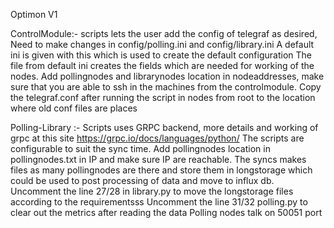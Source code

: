 Optimon V1

ControlModule:- scripts lets the user add the config of telegraf as desired, Need to make changes in config/polling.ini and config/library.ini
A default ini is given with this which is used to create the default configuration
The file from default ini creates the fields which are needed for working of the nodes.
Add pollingnodes and librarynodes location in nodeaddresses, make sure that you are able to ssh in the machines from the controlmodule. 
Copy the telegraf.conf after running the script in nodes from root to the location where old conf files are places

Polling-Library :- Scripts uses GRPC backend, more details and working of grpc at this site	https://grpc.io/docs/languages/python/
The scripts are configurable to suit the sync time. Add pollingnodes location in pollingnodes.txt in IP and make sure IP are reachable.
The syncs makes files as many pollingnodes are there and store them in longstorage which could be used to post processing of data and move to influx db. 
Uncomment the line 27/28 in library.py to move the longstorage files according to the requirementsss
Uncomment the line 31/32 polling.py to clear out the metrics after reading the data
Polling nodes talk on 50051 port